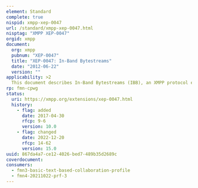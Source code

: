 ```yaml
---
element: Standard
complete: true
nispid: xmpp-xep-0047
url: /standard/xmpp-xep-0047.html
nisptag: "XMPP XEP-0047"
orgid: xmpp
document:
  org: xmpp
  pubnum: "XEP-0047"
  title: "XEP-0047: In-Band Bytestreams"
  date: "2012-06-22"
  version: ""
applicability: >2
  This document describes In-Band Bytestreams (IBB), an XMPP protocol extension that enables two entities to establish a virtual bytestream over which they can exchange Base64-encoded chunks of data over XMPP itself. Because IBB provides a generic bytestream, its usage is open-ended. To date it has been used as a fallback method for sending files (see SI File Transfer (XEP-0096) and Jingle File Transfer (XEP-0234)) when out-of-band methods such as SOCKS5 Bytestreams (XEP-0065) are not available. However, IBB could also be useful for any kind of relatively low-bandwidth activity, such as games, shell sessions, or encrypted text.
rp: fmn-cpwg
status:
  uri: https://xmpp.org/extensions/xep-0047.html
  history: 
    - flag: added
      date: 2017-04-30
      rfcp: 9-6
      version: 10.0
    - flag: changed
      date: 2022-12-20
      rfcp: 14-62
      version: 15.0
uuid: 867da4a7-ce12-4026-bed7-489b35d2689c
coverdocument:
consumers:
  - fmn3-basic-text-based-collaboration-profile
  - fmn4-20211022-prf-3
---
```

